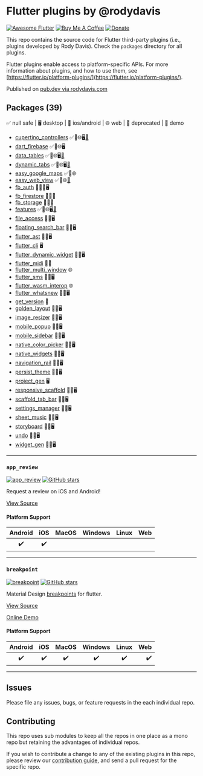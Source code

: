 # Flutter plugins by @rodydavis

[![Awesome Flutter](https://img.shields.io/badge/Awesome-Flutter-blue.svg?longCache=true&style=flat-square)](https://github.com/Solido/awesome-flutter)
[![Buy Me A Coffee](https://img.shields.io/badge/Donate-Buy%20Me%20A%20Coffee-yellow.svg)](https://www.buymeacoffee.com/rodydavis)
[![Donate](https://img.shields.io/badge/Donate-PayPal-green.svg)](https://www.paypal.com/cgi-bin/webscr?cmd=_s-xclick&hosted_button_id=WSH3GVC49GNNJ)

This repo contains the source code for
Flutter third-party plugins (i.e., plugins developed by Rody Davis).
Check the `packages` directory for all plugins.

Flutter plugins enable access to platform-specific APIs. For more information
about plugins, and how to use them, see
[https://flutter.io/platform-plugins/](https://flutter.io/platform-plugins/).

Published on [pub.dev via rodydavis.com](https://pub.dev/publishers/rodydavis.com/packages)

## Packages (39)

✅ null safe | 🖥 desktop | 📱 ios/android | 🌐 web | 🚨 deprecated | 👀 demo

* [cupertino_controllers](/packages/cupertino_controllers) ✅📱🌐🖥[👀](https://rodydavis.github.io/cupertino_controllers/)
* [dart_firebase](/packages/dart_firebase) ✅📱🌐🖥
* [data_tables](/packages/data_tables) ✅📱🌐🖥[👀](https://rodydavis.github.io/data_tables/)
* [dynamic_tabs](/packages/dynamic_tabs) ✅📱🌐🖥[👀](https://rodydavis.github.io/dynamic_tabs/)
* [easy_google_maps](/packages/easy_google_maps) ✅📱🌐
* [easy_web_view](/packages/easy_web_view) ✅📱🌐[👀](https://rodydavis.github.io/easy_web_view/)
* [fb_auth](/packages/fb_auth) 🚨📱🌐🖥
* [fb_firestore](/packages/fb_firestore) 🚨📱🌐
* [fb_storage](/packages/fb_storage) 🚨📱🌐
* [features](/packages/features) ✅📱🌐🖥[👀](https://rodydavis.github.io/features/)
* [file_access](/packages/file_access) 📱🌐🖥
* [floating_search_bar](/packages/floating_search_bar) 📱🌐🖥
* [flutter_ast](/packages/flutter_ast) 📱🌐🖥
* [flutter_cli](/packages/flutter_cli) 🖥
* [flutter_dynamic_widget](/packages/flutter_dynamic_widget) 📱🌐🖥
* [flutter_midi](/packages/flutter_midi) 📱🌐
* [flutter_multi_window](/packages/flutter_multi_window) 🌐
* [flutter_sms](/packages/flutter_sms) 📱🌐🖥
* [flutter_wasm_interop](/packages/flutter_wasm_interop) 🌐
* [flutter_whatsnew](/packages/flutter_whatsnew) 📱🌐🖥
* [get_version](/packages/get_version) 📱
* [golden_layout](/packages/golden_layout) 📱🌐🖥
* [image_resizer](/packages/image_resizer) 📱🌐🖥
* [mobile_popup](/packages/mobile_popup) 📱🌐🖥
* [mobile_sidebar](/packages/mobile_sidebar) 📱🌐🖥
* [native_color_picker](/packages/native_color_picker) 📱🌐🖥
* [native_widgets](/packages/native_widgets) 📱🌐🖥
* [navigation_rail](/packages/navigation_rail) 📱🌐🖥
* [persist_theme](/packages/persist_theme) 📱🌐🖥
* [project_gen](/packages/project_gen) 🖥
* [responsive_scaffold](/packages/responsive_scaffold) 📱🌐🖥
* [scaffold_tab_bar](/packages/scaffold_tab_bar) 📱🌐🖥
* [settings_manager](/packages/settings_manager) 📱🌐🖥
* [sheet_music](/packages/sheet_music) 📱🌐🖥
* [storyboard](/packages/storyboard) 📱🌐🖥
* [undo](/packages/undo) 📱🌐🖥
* [widget_gen](/packages/widget_gen) 📱🌐🖥

---

### `app_review`

[![app_review](https://img.shields.io/pub/v/app_review.svg)](https://pub.dev/packages/app_review)
[![GitHub stars](https://img.shields.io/github/stars/fluttercommunity/app_review?color=blue)](https://github.com/fluttercommunity/app_review)

Request a review on iOS and Android!

[View Source](https://github.com/fluttercommunity/app_review)

#### Platform Support

| Android | iOS | MacOS | Windows | Linux | Web |
|:-------:|:---:|:-----:|:-------:|:-----:|----:|
|    ✔️    |  ✔️  |       |         |       |     |

----

### `breakpoint`

[![breakpoint](https://img.shields.io/pub/v/breakpoint.svg)](https://pub.dev/packages/breakpoint)
[![GitHub stars](https://img.shields.io/github/stars/fluttercommunity/breakpoint?color=blue)](https://github.com/fluttercommunity/breakpoint)

Material Design [breakpoints](https://material.io/design/layout/responsive-layout-grid.html#breakpoints) for flutter.

[View Source](https://github.com/fluttercommunity/breakpoint)

[Online Demo](https://fluttercommunity.github.io/breakpoint/#/)

#### Platform Support

| Android | iOS | MacOS | Windows | Linux | Web |
|:-------:|:---:|:-----:|:-------:|:-----:|----:|
|    ✔️    |  ✔️  |   ✔️   |    ✔️    |   ✔️   |  ✔️  |

----

## Issues

Please file any issues, bugs, or feature requests in the each individual repo.

## Contributing

This repo uses sub modules to keep all the repos in one place as a mono repo but retaining the advantages of individual repos.

If you wish to contribute a change to any of the existing plugins in this repo,
please review our [contribution guide](https://github.com/rodydavis/plugins/blob/master/CONTRIBUTING.md),
and send a pull request for the specific repo.
